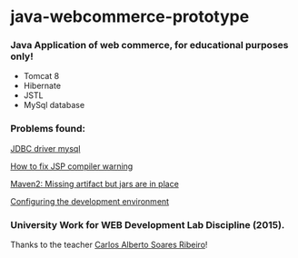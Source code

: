 # java-webcommerce-prototype
### Java Application of web commerce, for educational purposes only!

- Tomcat 8 
- Hibernate
- JSTL
- MySql database

### Problems found:
[JDBC driver mysql](https://stackoverflow.com/questions/24850091/the-web-application-registered-the-jdbc-driver-com-mysql-jdbc-driver-but-fa)

[How to fix JSP compiler warning](https://stackoverflow.com/questions/14375673/how-to-fix-jsp-compiler-warning-one-jar-was-scanned-for-tlds-yet-contained-no-t)

[Maven2: Missing artifact but jars are in place](https://stackoverflow.com/questions/6111408/maven2-missing-artifact-but-jars-are-in-place)

[Configuring the development environment](https://stackoverflow.com/questions/28995358/getting-project-facet-java-version-1-8-is-not-supported-in-eclipse-luna)

### University Work for WEB Development Lab Discipline (2015).
Thanks to the teacher [Carlos Alberto Soares Ribeiro](http://www.ic.uff.br/index.php/pt/pessoas/168-docente?docente=14)!
